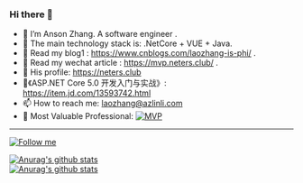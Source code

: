 ### Hi there 👋


- 🔭 I’m Anson Zhang. A software engineer .
- 👯 The main technology stack is: .NetCore + VUE + Java.
- 👒 Read my blog1 : https://www.cnblogs.com/laozhang-is-phi/ .
- 📃 Read my wechat article : https://mvp.neters.club/ .
- 💬 His profile: https://neters.club
- 📕《ASP.NET Core 5.0 开发入门与实战》: https://item.jd.com/13593742.html
- 📫 How to reach me: laozhang@azlinli.com  
- 🎉 Most Valuable Professional: [![MVP](http://apk.neters.club/MVP_Logo_Horizontal_Preferred_Cyan300_CMYK_72ppi.png)](https://docs.microsoft.com/zh-cn/dotnet/fundamentals/?WT.mc_id=DOP-MVP-5003704) 

  
********************  

   [![Follow me](https://img.shields.io/github/followers/anjoy8?label=Follow&style=social)](https://github.com/anjoy8)

[![Anurag's github stats](https://github-profile-trophy.vercel.app/?username=anjoy8&title=Star,Follower,Commit,Issue&theme=chartreuse-dark)](https://github.com/anjoy8)   
[![Anurag's github stats](https://github-readme-stats.vercel.app/api/top-langs/?username=anjoy8&langs_count=8&hide=&exclude_repo=Shopsnweb-xf)](https://github-readme-stats.vercel.app)    
